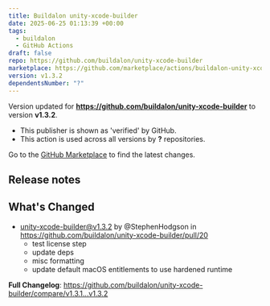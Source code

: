 ```yaml
---
title: Buildalon unity-xcode-builder
date: 2025-06-25 01:13:39 +00:00
tags:
  - buildalon
  - GitHub Actions
draft: false
repo: https://github.com/buildalon/unity-xcode-builder
marketplace: https://github.com/marketplace/actions/buildalon-unity-xcode-builder
version: v1.3.2
dependentsNumber: "?"
---
```



Version updated for **https://github.com/buildalon/unity-xcode-builder** to version **v1.3.2**.
- This publisher is shown as 'verified' by GitHub.
- This action is used across all versions by **?** repositories.

Go to the [GitHub Marketplace](https://github.com/marketplace/actions/buildalon-unity-xcode-builder) to find the latest changes.

## Release notes

## What's Changed
* unity-xcode-builder@v1.3.2 by @StephenHodgson in https://github.com/buildalon/unity-xcode-builder/pull/20
  - test license step
  - update deps
  - misc formatting
  - update default macOS entitlements to use hardened runtime

**Full Changelog**: https://github.com/buildalon/unity-xcode-builder/compare/v1.3.1...v1.3.2
